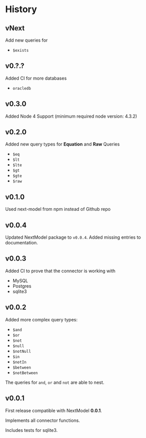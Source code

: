 # History

## vNext

Add new queries for
* `$exists`

## v0.?.?

Added CI for more databases
* `oracledb`

## v0.3.0

Added Node 4 Support (minimum required node version: 4.3.2)

## v0.2.0

Added new query types for **Equation** and **Raw** Queries
* `$eq`
* `$lt`
* `$lte`
* `$gt`
* `$gte`
* `$raw`

## v0.1.0

Used next-model from npm instead of Github repo

## v0.0.4

Updated NextModel package to `v0.0.4`.
Added missing entries to documentation.

## v0.0.3

Added CI to prove that the connector is working with
* MySQL
* Postgres
* sqlite3

## v0.0.2

Added more complex query types:
* `$and`
* `$or`
* `$not`
* `$null`
* `$notNull`
* `$in`
* `$notIn`
* `$between`
* `$notBetween`

The queries for `and`, `or` and `not` are able to nest.

## v0.0.1

First release compatible with NextModel **0.0.1**.

Implements all connector functions.

Includes tests for sqlite3.
